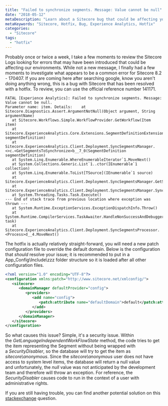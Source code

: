 ```yaml
---
title: "Failed to synchronize segments. Message: Value cannot be null"
date: "2018-05-12"
metaDescription: "Learn about a Sitecore bug that could be affecting your Sitecore installation."
metaKeywords: "Sitecore, Hotfix, Bug, Experience Analytics, Hotfix"
categories: 
  - "Sitecore"
tags: 
  - "hotfix"
---
```


Probably once or twice a week, I take a few moments to review the Sitecore Logs looking for errors that may have been introduced that could be affecting our environments. While not a new message, I finally had a few moments to investigate what appears to be a common error for Sitecore 8.2 - 170407. If you are coming here after searching google, know you aren't doing anything wrong, this is a bug with Sitecore that has been resolved with a hotfix. To review, you can use the official reference number 141171.

```
FATAL [Experience Analytics]: Failed to synchronize segments. Message: Value cannot be null.
Parameter name: item. Details:    at Sitecore.Diagnostics.Assert.ArgumentNotNull(Object argument, String argumentName)
   at Sitecore.Workflows.Simple.WorkflowProvider.GetWorkflow(Item item)
   at Sitecore.ExperienceAnalytics.Core.Extensions.SegmentDefinitionExtensions.GetLanguageIndependentWorkFlowState(SegmentDefinition segmentDefinition)
   at Sitecore.ExperienceAnalytics.Client.Deployment.SyncSegmentsManager.<>c.<GetSegmentsToSynchronize>b__7_0(SegmentDefinition segmentDefinition)
   at System.Linq.Enumerable.WhereEnumerableIterator`1.MoveNext()
   at System.Collections.Generic.List`1..ctor(IEnumerable`1 collection)
   at System.Linq.Enumerable.ToList[TSource](IEnumerable`1 source)
   at Sitecore.ExperienceAnalytics.Client.Deployment.SyncSegmentsManager.GetSegmentsToSynchronize()
   at Sitecore.ExperienceAnalytics.Client.Deployment.SyncSegmentsManager.SynchronizeAllSegments()
   at System.Threading.Tasks.Task.Execute()
--- End of stack trace from previous location where exception was thrown ---
   at System.Runtime.ExceptionServices.ExceptionDispatchInfo.Throw()
   at System.Runtime.CompilerServices.TaskAwaiter.HandleNonSuccessAndDebuggerNotification(Task task)
   at Sitecore.ExperienceAnalytics.Client.Deployment.SyncSegmentsProcessor.<Process>d__4.MoveNext()
```

The hotfix is actually relatively straight-forward, you will need a new patch configuration file to override the default domain. Below is the configuration that _should_ resolve your issue; it is recommended to put in a App_Config\Include\zzz folder structure so it is loaded after all other configuration files.

```xml
<?xml version="1.0" encoding="UTF-8"?>
<configuration xmlns:patch="http://www.sitecore.net/xmlconfig/">
   <sitecore>
      <domainManager defaultProvider="config">
         <providers>
            <add name="config">
               <patch:attribute name="defaultDomain">default</patch:attribute>
            </add>
         </providers>
      </domainManager>
   </sitecore>
</configuration>
```

So what causes this issue? Simple, it's a security issue. Within the _GetLanguageIndependentWorkFlowState_ method, the code tries to get the item representing the Segment without being wrapped with a _SecurityDisabler_, so the database will try to get the item as _sitecore\anonymous_. Since the _sitecore\anonymous_ user does not have access to system level items, the database will return a null value and unfortunately, the _null_ value was not anticipated by the development team and therefore will throw an exception. For reference, the _SecurityDisabler_ causes code to run in the context of a user with administrative rights.

If you are still having trouble, you can find another potential solution on this [stackexchange](https://sitecore.stackexchange.com/questions/7099/failed-to-synchronize-segments) question.
